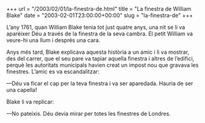 +++
url = "/2003/02/01/la-finestra-de.html"
title = "La finestra de William Blake"
date = "2003-02-01T23:00:00+00:00"
slug = "la-finestra-de"
+++

L’any 1761, quan William Blake tenia tot just quatre anys, una nit se li va aparèixer Déu a través de la finestra de la seva cambra. El petit William va veure-hi una llum i després una cara.

Anys més tard, Blake explicava aquesta història a un amic i li va mostrar, des del carrer, que el seu pare va tapiar aquella finestra i altres de l’edifici, perquè les autoritats municipals havien creat un impost nou que gravava les finestres. L’amic es va escandalitzar:

—Déu va ficar el cap per la teva finestra i va ser aparedada. Hauria de ser una capella!

Blake li va replicar:

—No pateixis. Déu devia mirar per totes les finestres de Londres.

